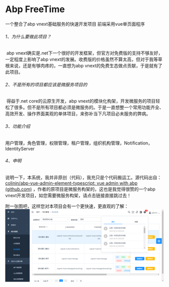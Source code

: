 # Abp FreeTime
一个整合了abp vnext基础服务的快速开发项目
前端采用vue单页面程序



######  1、为什么要做此项目？

​		abp vnext确实是.net下一个很好的开发框架，但官方对免费版的支持不够友好，一定程度上影响了abp vnext的发展。收费版的价格虽然不算太高，但对于我等草根来说，还是有够肉疼的，一直想为abp vnext的免费生态做点贡献，于是就有了此项目。



###### 2、不是所有的项目都应该是微服务项目的

​		得益于.net core的云原生开发，abp vnext的模块化构架，开发微服务的项目轻松了很多。但不是所有项目都必须是微服务的。于是一直想整一个常用功能齐全、高效开发、操作界面美观的单体项目，来弥补当下凡项目必未服务的弊病。



###### 3、功能介绍

​		用户管理，角色管理，权限管理，租户管理，组织机构管理，Notification，IdentityServer



###### 4、申明

​		说明一下，本系统，我并非原创（代码），我充只是个代码搬运工。源代码出自： [colinin/abp-vue-admin-element-typescript: vue admin with abp (github.com)](https://github.com/colinin/abp-vue-admin-element-typescript) ，作者的原项目是微服务构架的，这也是我觉得很赞的一个abp vnext开发项目，如您需要微服务构架，请点击链接直接跳过去！



附一张图吧，这样您对本项目会有一个更快速，更直观的了解：
![消息通知](./vue-admin/images/im-notifications.png)

